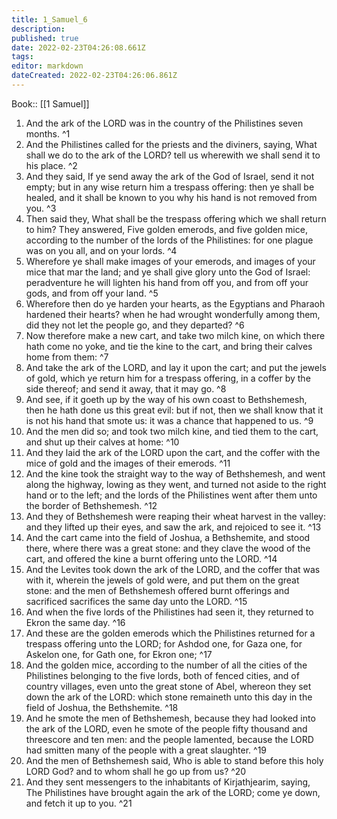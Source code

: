 ```yaml
---
title: 1_Samuel_6
description: 
published: true
date: 2022-02-23T04:26:08.661Z
tags: 
editor: markdown
dateCreated: 2022-02-23T04:26:06.861Z
---
```


 Book:: [[1 Samuel]]
 1. And the ark of the LORD was in the country of the Philistines seven months. ^1
 2. And the Philistines called for the priests and the diviners, saying, What shall we do to the ark of the LORD? tell us wherewith we shall send it to his place. ^2
 3. And they said, If ye send away the ark of the God of Israel, send it not empty; but in any wise return him a trespass offering: then ye shall be healed, and it shall be known to you why his hand is not removed from you. ^3
 4. Then said they, What shall be the trespass offering which we shall return to him? They answered, Five golden emerods, and five golden mice, according to the number of the lords of the Philistines: for one plague was on you all, and on your lords. ^4
 5. Wherefore ye shall make images of your emerods, and images of your mice that mar the land; and ye shall give glory unto the God of Israel: peradventure he will lighten his hand from off you, and from off your gods, and from off your land. ^5
 6. Wherefore then do ye harden your hearts, as the Egyptians and Pharaoh hardened their hearts? when he had wrought wonderfully among them, did they not let the people go, and they departed? ^6
 7. Now therefore make a new cart, and take two milch kine, on which there hath come no yoke, and tie the kine to the cart, and bring their calves home from them: ^7
 8. And take the ark of the LORD, and lay it upon the cart; and put the jewels of gold, which ye return him for a trespass offering, in a coffer by the side thereof; and send it away, that it may go. ^8
 9. And see, if it goeth up by the way of his own coast to Bethshemesh, then he hath done us this great evil: but if not, then we shall know that it is not his hand that smote us: it was a chance that happened to us. ^9
 10. And the men did so; and took two milch kine, and tied them to the cart, and shut up their calves at home: ^10
 11. And they laid the ark of the LORD upon the cart, and the coffer with the mice of gold and the images of their emerods. ^11
 12. And the kine took the straight way to the way of Bethshemesh, and went along the highway, lowing as they went, and turned not aside to the right hand or to the left; and the lords of the Philistines went after them unto the border of Bethshemesh. ^12
 13. And they of Bethshemesh were reaping their wheat harvest in the valley: and they lifted up their eyes, and saw the ark, and rejoiced to see it. ^13
 14. And the cart came into the field of Joshua, a Bethshemite, and stood there, where there was a great stone: and they clave the wood of the cart, and offered the kine a burnt offering unto the LORD. ^14
 15. And the Levites took down the ark of the LORD, and the coffer that was with it, wherein the jewels of gold were, and put them on the great stone: and the men of Bethshemesh offered burnt offerings and sacrificed sacrifices the same day unto the LORD. ^15
 16. And when the five lords of the Philistines had seen it, they returned to Ekron the same day. ^16
 17. And these are the golden emerods which the Philistines returned for a trespass offering unto the LORD; for Ashdod one, for Gaza one, for Askelon one, for Gath one, for Ekron one; ^17
 18. And the golden mice, according to the number of all the cities of the Philistines belonging to the five lords, both of fenced cities, and of country villages, even unto the great stone of Abel, whereon they set down the ark of the LORD: which stone remaineth unto this day in the field of Joshua, the Bethshemite. ^18
 19. And he smote the men of Bethshemesh, because they had looked into the ark of the LORD, even he smote of the people fifty thousand and threescore and ten men: and the people lamented, because the LORD had smitten many of the people with a great slaughter. ^19
 20. And the men of Bethshemesh said, Who is able to stand before this holy LORD God? and to whom shall he go up from us? ^20
 21. And they sent messengers to the inhabitants of Kirjathjearim, saying, The Philistines have brought again the ark of the LORD; come ye down, and fetch it up to you. ^21
